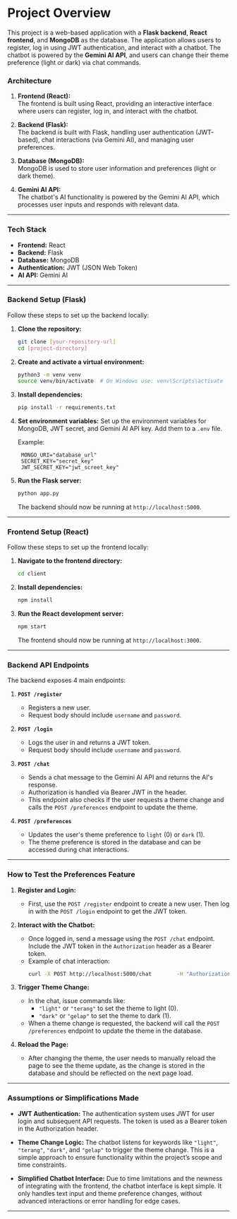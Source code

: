 
# Project Overview

This project is a web-based application with a **Flask backend**, **React frontend**, and **MongoDB** as the database. The application allows users to register, log in using JWT authentication, and interact with a chatbot. The chatbot is powered by the **Gemini AI API**, and users can change their theme preference (light or dark) via chat commands.

### **Architecture**

1. **Frontend (React):**  
   The frontend is built using React, providing an interactive interface where users can register, log in, and interact with the chatbot.

2. **Backend (Flask):**  
   The backend is built with Flask, handling user authentication (JWT-based), chat interactions (via Gemini AI), and managing user preferences.

3. **Database (MongoDB):**  
   MongoDB is used to store user information and preferences (light or dark theme).

4. **Gemini AI API:**  
   The chatbot's AI functionality is powered by the Gemini AI API, which processes user inputs and responds with relevant data.

---

### **Tech Stack**
- **Frontend:** React
- **Backend:** Flask
- **Database:** MongoDB
- **Authentication:** JWT (JSON Web Token)
- **AI API:** Gemini AI

---

### **Backend Setup (Flask)**

Follow these steps to set up the backend locally:

1. **Clone the repository:**
   ```bash
   git clone [your-repository-url]
   cd [project-directory]
   ```

2. **Create and activate a virtual environment:**
   ```bash
   python3 -m venv venv
   source venv/bin/activate  # On Windows use: venv\Scripts\activate
   ```

3. **Install dependencies:**
   ```bash
   pip install -r requirements.txt
   ```

4. **Set environment variables:**
   Set up the environment variables for MongoDB, JWT secret, and Gemini AI API key. Add them to a `.env` file.

   Example:
   ```
    MONGO_URI="database_url"
    SECRET_KEY="secret_key"
    JWT_SECRET_KEY="jwt_screet_key"
   ```

5. **Run the Flask server:**
   ```bash
   python app.py
   ```

   The backend should now be running at `http://localhost:5000`.

---

### **Frontend Setup (React)**

Follow these steps to set up the frontend locally:

1. **Navigate to the frontend directory:**
   ```bash
   cd client
   ```

2. **Install dependencies:**
   ```bash
   npm install
   ```

3. **Run the React development server:**
   ```bash
   npm start
   ```

   The frontend should now be running at `http://localhost:3000`.

---

### **Backend API Endpoints**

The backend exposes 4 main endpoints:

1. **`POST /register`**  
   - Registers a new user.
   - Request body should include `username` and `password`.

2. **`POST /login`**  
   - Logs the user in and returns a JWT token.
   - Request body should include `username` and `password`.

3. **`POST /chat`**  
   - Sends a chat message to the Gemini AI API and returns the AI's response.
   - Authorization is handled via Bearer JWT in the header.
   - This endpoint also checks if the user requests a theme change and calls the `POST /preferences` endpoint to update the theme.

4. **`POST /preferences`**  
   - Updates the user's theme preference to `light` (0) or `dark` (1).
   - The theme preference is stored in the database and can be accessed during chat interactions.

---

### **How to Test the Preferences Feature**

1. **Register and Login:**
   - First, use the `POST /register` endpoint to create a new user. Then log in with the `POST /login` endpoint to get the JWT token.

2. **Interact with the Chatbot:**
   - Once logged in, send a message using the `POST /chat` endpoint. Include the JWT token in the `Authorization` header as a Bearer token.
   - Example of chat interaction:
     ```bash
     curl -X POST http://localhost:5000/chat        -H "Authorization: Bearer YOUR_JWT_TOKEN"        -d '{"message": "What is the weather like?"}'
     ```

3. **Trigger Theme Change:**
   - In the chat, issue commands like:
     - `"light"` or `"terang"` to set the theme to light (0).
     - `"dark"` or `"gelap"` to set the theme to dark (1).
   - When a theme change is requested, the backend will call the `POST /preferences` endpoint to update the theme in the database.

4. **Reload the Page:**
   - After changing the theme, the user needs to manually reload the page to see the theme update, as the change is stored in the database and should be reflected on the next page load.

---

### **Assumptions or Simplifications Made**

- **JWT Authentication:** The authentication system uses JWT for user login and subsequent API requests. The token is used as a Bearer token in the Authorization header.
  
- **Theme Change Logic:** The chatbot listens for keywords like `"light"`, `"terang"`, `"dark"`, and `"gelap"` to trigger the theme change. This is a simple approach to ensure functionality within the project’s scope and time constraints.

- **Simplified Chatbot Interface:** Due to time limitations and the newness of integrating with the frontend, the chatbot interface is kept simple. It only handles text input and theme preference changes, without advanced interactions or error handling for edge cases.

---